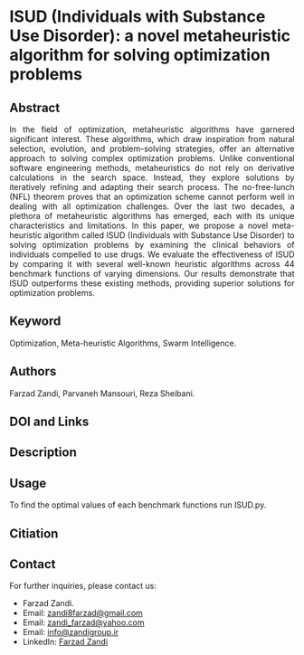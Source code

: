 # ISUD (Individuals with Substance Use Disorder): a novel metaheuristic algorithm for solving optimization problems
## Abstract
<p align="justify">
In the field of optimization, metaheuristic algorithms have garnered significant interest. These algorithms, which draw inspiration from natural selection, evolution, and problem-solving strategies, offer an alternative approach to solving complex optimization problems. Unlike conventional software engineering methods, metaheuristics do not rely on derivative calculations in the search space. Instead, they explore solutions by iteratively refining and adapting their search process. The no-free-lunch (NFL) theorem proves that an optimization scheme cannot perform well in dealing with all optimization challenges. Over the last two decades, a plethora of metaheuristic algorithms has emerged, each with its unique characteristics and limitations. In this paper, we propose a novel meta-heuristic algorithm called ISUD (Individuals with Substance Use Disorder) to solving optimization problems by examining the clinical behaviors of individuals compelled to use drugs. We evaluate the effectiveness of ISUD by comparing it with several well-known heuristic algorithms across 44 benchmark functions of varying dimensions. Our results demonstrate that ISUD outperforms these existing methods, providing superior solutions for optimization problems.
</p>

## Keyword
Optimization, Meta-heuristic Algorithms, Swarm Intelligence.
## Authors
Farzad Zandi, Parvaneh Mansouri, Reza Sheibani.
## DOI and Links
## Description
## Usage
To find the optimal values of each benchmark functions run ISUD.py.
## Citiation
## Contact
For further inquiries, please contact us:
- Farzad Zandi.
- Email: [zandi8farzad@gmail.com](zandi8farzad@gmail.com)
- Email: [zandi_farzad@yahoo.com](zandi_farzad@yahoo.com)
- Email: [info@zandigroup.ir](info@zandigroup.ir)
- LinkedIn: [Farzad Zandi](https://www.linkedin.com/in/farzad-zandi-86a37326a/)
